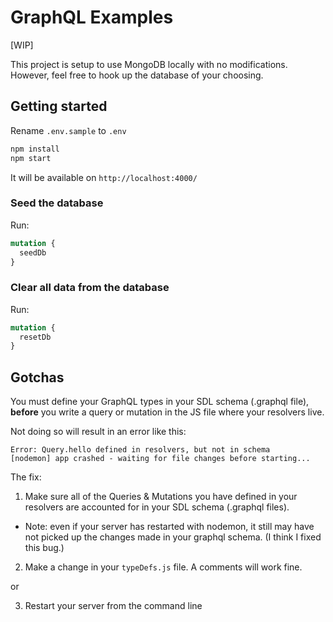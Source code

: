# GraphQL Examples

[WIP]

This project is setup to use MongoDB locally with no modifications. However, feel free to hook up the database of your choosing.

## Getting started

Rename `.env.sample` to `.env`

```bash
npm install
npm start
```

It will be available on `http://localhost:4000/`

### Seed the database

Run:

```graphql
mutation {
  seedDb
}
```

### Clear all data from the database

Run:

```graphql
mutation {
  resetDb
}
```

## Gotchas

You must define your GraphQL types in your SDL schema (.graphql file), **before** you write a query or mutation in the JS file where your resolvers live.

Not doing so will result in an error like this:

```
Error: Query.hello defined in resolvers, but not in schema
[nodemon] app crashed - waiting for file changes before starting...
```

The fix:

1. Make sure all of the Queries & Mutations you have defined in your resolvers are accounted for in your SDL schema (.graphql files).

- Note: even if your server has restarted with nodemon, it still may have not picked up the changes made in your graphql schema. (I think I fixed this bug.)

2. Make a change in your `typeDefs.js` file. A comments will work fine.

or

3. Restart your server from the command line
